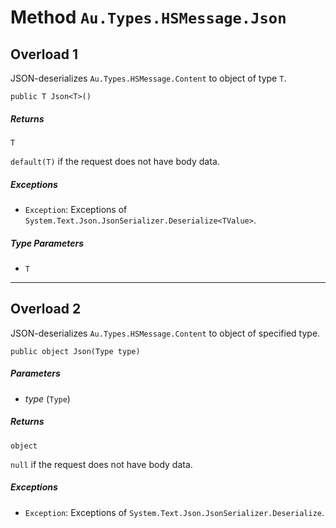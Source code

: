 # Method `Au.Types.HSMessage.Json`

## Overload 1

JSON-deserializes `Au.Types.HSMessage.Content` to object of type `T`.

```
public T Json<T>()
```

##### Returns

`T`

`default(T)` if the request does not have body data.

##### Exceptions

- `Exception`:
    Exceptions of `System.Text.Json.JsonSerializer.Deserialize<TValue>`.

##### Type Parameters

- `T`

* * *

## Overload 2

JSON-deserializes `Au.Types.HSMessage.Content` to object of specified type.

```
public object Json(Type type)
```

##### Parameters

- *type*  (`Type`)

##### Returns

`object`

`null` if the request does not have body data.

##### Exceptions

- `Exception`:
    Exceptions of `System.Text.Json.JsonSerializer.Deserialize`.